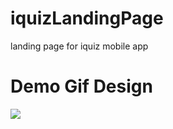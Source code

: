 # iquizLandingPage
landing page for iquiz mobile app 
# Demo Gif Design
![](https://github.com/prathibhasathyajith/iquizLandingPage/blob/master/assets/demo/iquiz3.gif)
